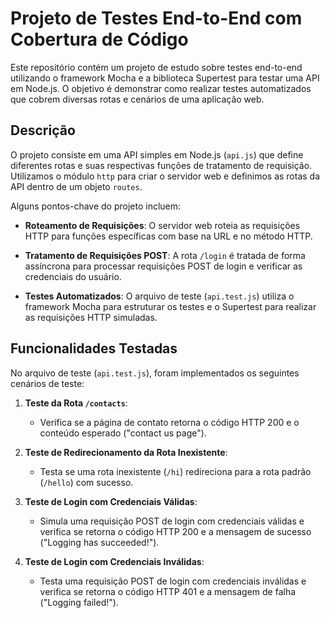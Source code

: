 # Projeto de Testes End-to-End com Cobertura de Código

Este repositório contém um projeto de estudo sobre testes end-to-end utilizando o framework Mocha e a biblioteca Supertest para testar uma API em Node.js. O objetivo é demonstrar como realizar testes automatizados que cobrem diversas rotas e cenários de uma aplicação web.

## Descrição

O projeto consiste em uma API simples em Node.js (`api.js`) que define diferentes rotas e suas respectivas funções de tratamento de requisição. Utilizamos o módulo `http` para criar o servidor web e definimos as rotas da API dentro de um objeto `routes`.

Alguns pontos-chave do projeto incluem:

- **Roteamento de Requisições**: O servidor web roteia as requisições HTTP para funções específicas com base na URL e no método HTTP.
  
- **Tratamento de Requisições POST**: A rota `/login` é tratada de forma assíncrona para processar requisições POST de login e verificar as credenciais do usuário.

- **Testes Automatizados**: O arquivo de teste (`api.test.js`) utiliza o framework Mocha para estruturar os testes e o Supertest para realizar as requisições HTTP simuladas.

## Funcionalidades Testadas

No arquivo de teste (`api.test.js`), foram implementados os seguintes cenários de teste:

1. **Teste da Rota `/contacts`**:
   - Verifica se a página de contato retorna o código HTTP 200 e o conteúdo esperado ("contact us page").

2. **Teste de Redirecionamento da Rota Inexistente**:
   - Testa se uma rota inexistente (`/hi`) redireciona para a rota padrão (`/hello`) com sucesso.

3. **Teste de Login com Credenciais Válidas**:
   - Simula uma requisição POST de login com credenciais válidas e verifica se retorna o código HTTP 200 e a mensagem de sucesso ("Logging has succeeded!").

4. **Teste de Login com Credenciais Inválidas**:
   - Testa uma requisição POST de login com credenciais inválidas e verifica se retorna o código HTTP 401 e a mensagem de falha ("Logging failed!").

